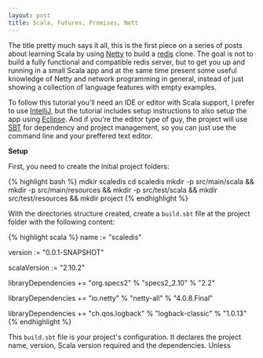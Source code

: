```yaml
---
layout: post
title: Scala, Futures, Promises, Nett
---
```


The title pretty much says it all, this is the first piece on a series of posts about learning Scala by using [Netty](http://netty.io/) to build a [redis](http://redis.io/) clone. The goal is not to build a fully functional and compatible redis server, but to get you up and running in a small Scala app and at the same time present some useful knowledge of Netty and network programming in general, instead of just showing a collection of language features with empty examples.

To follow this tutorial you'll need an IDE or editor with Scala support, I prefer to use [IntelliJ](http://www.jetbrains.com/idea/), but the tutorial includes setup instructions to also setup the app using [Eclipse](http://www.eclipse.org/). And if you're the editor type of guy, the project will use [SBT](http://www.scala-sbt.org/) for dependency and project management, so you can just use the command line and your preffered text editor.

**Setup**

First, you need to create the initial project folders:

{% highlight bash %}
mdkir scaledis
cd scaledis
mkdir -p src/main/scala && mkdir -p src/main/resources && mkdir -p src/test/scala && mkdir src/test/resources && mkdir project
{% endhighlight %}

With the directories structure created, create a `build.sbt` file at the project folder with the following content:

{% highlight scala %}
name := "scaledis"

version := "0.0.1-SNAPSHOT"

scalaVersion := "2.10.2"

libraryDependencies += "org.specs2" % "specs2_2.10" % "2.2"

libraryDependencies += "io.netty" % "netty-all" % "4.0.8.Final"

libraryDependencies += "ch.qos.logback" % "logback-classic" % "1.0.13"
{% endhighlight %}

This `build.sbt` file is your project's configuration. It declares the project name, version, Scala version required and the dependencies. Unless
